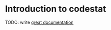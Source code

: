 # Introduction to codestat

TODO: write [great documentation](http://jacobian.org/writing/what-to-write/)
